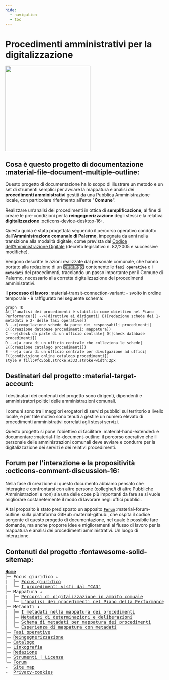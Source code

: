 ```yaml
---
hide:
  - navigation
  - toc
---
```


# Procedimenti amministrativi per la digitalizzazione
<img src="https://github.com/UO-TransizioneDigitaleComunePalermo/mappatura-procedimenti-amministrativi/blob/main/docs/img/procedimenti-logo1.png?raw=true" width="270">


## Cosa è questo progetto di documentazione :material-file-document-multiple-outline:
Questo progetto di documentazione ha lo scopo di illustrare un metodo e un set di strumenti semplici per avviare la mappatura e analisi dei **procedimenti amministrativi** gestiti da una Pubblica Amministrazione locale, con particolare riferimento all’ente "**Comune**".

Realizzare un’analisi dei procedimenti in ottica di **semplificazione**, al fine di creare le pre-condizioni per la **reingegnerizzazione** degli stessi e la relativa **digitalizzazione** :octicons-device-desktop-16: .

Questa guida è stata progettata seguendo il percorso operativo condotto dall’**Amministrazione comunale di Palermo**, impegnata da anni nella transizione alla modalità digitale, come prevista dal [Codice dell’Amministrazione Digitale](https://docs.italia.it/italia/piano-triennale-ict/codice-amministrazione-digitale-docs/it/v2021-07-30/index.html) (decreto legislativo n. 82/2005 e successive modifiche). 

Vengono descritte le azioni realizzate dal personale comunale, che hanno portato alla redazione di un <span style="background-color: #757474; color: #ffffff; padding: 0px 4px; border-radius: 5px;"><b>catalogo</b></span> contenente le **`fasi operative`** e i **`metadati`** dei procedimenti, tracciando un passo importante per il Comune di Palermo, necessario alla corretta digitalizzazione dei procedimenti amministrativi.

Il **processo di lavoro** :material-transit-connection-variant: - svolto in ordine temporale - è raffigurato nel seguente schema:
``` mermaid
graph TD
A([l'analisi dei procedimenti è stabilita come obiettivo nel Piano Performance!]) -->|direttive ai dirigenti| B([redazione schede dei 1- metadati e 2- delle fasi operative])
B -->|compilazione schede da parte dei responsabili procedimenti| C([creazione database procedimenti: mappatura]) 
C -->|check da parte di un ufficio centrale| D([check database procedimenti]) 
D -->|a cura di un ufficio centrale che colleziona le schede| E([creazione catalogo procedimenti]) 
E -->|a cura di un ufficio centrale per divulgazione ad uffici| F([condivisione online catalogo procedimenti])
style A fill:#fc5b5b,stroke:#333,stroke-width:2px  
```
<!-- era fill:#f9f -->

## Destinatari del progetto :material-target-account:
I destinatari dei contenuti del progetto sono dirigenti, dipendenti e amministratori politici delle amministrazioni comunali.

I comuni sono tra i maggiori erogatori di servizi pubblici sul territorio a livello locale, e per tale motivo sono tenuti a gestire un numero elevato di procedimenti amministrativi correlati agli stessi servizi. 

Questo progetto si pone l'obiettivo di facilitare :material-hand-extended: e documentare :material-file-document-outline: il percorso operativo che il personale delle amministrazioni comunali deve avviare e condurre per la digitalizzazione dei servizi e dei relativi procedimenti.


## Forum per l'interazione e la propositività :octicons-comment-discussion-16:
Nella fase di creazione di questo documento abbiamo pensato che interagire e confrontarsi con altre persone (colleghe/i di altre Pubbliche Amministrazioni e non) sia una delle cose più importanti da fare se si vuole migliorare costanetemente il modo di lavorare negli uffici pubblici. 

A tal proposito è stato predisposto un apposito [**`Forum`**](https://github.com/UO-TransizioneDigitaleComunePalermo/mappatura-procedimenti-amministrativi/discussions) :material-forum-outline: sulla piattaforma GitHub :material-github:, che ospita il codice sorgente di questo progetto di documentazione, nel quale è possibile fare domande, ma anche proporre idee e miglioramenti al flusso di lavoro per la mappatura e analisi dei procedimenti amministrativi. Un luogo di interazione. 


## Contenuti del progetto :fontawesome-solid-sitemap:
<div class="center"> 

<pre>
<a href="https://uo-transizionedigitalecomunepalermo.github.io/mappatura-procedimenti-amministrativi/" target="_self"><b>Home</b></a>
├─ Focus giuridico &#8595; 
|  ├─ <a href="https://uo-transizionedigitalecomunepalermo.github.io/mappatura-procedimenti-amministrativi/contenuti/focus-giuridico/" target="_self">Focus giuridico</a>
|  └─ <a href="https://uo-transizionedigitalecomunepalermo.github.io/mappatura-procedimenti-amministrativi/contenuti/cad/" target="_self">I procedimenti visti dal "CAD"</a>
├─ Mappatura &#8595;
|  ├─ <a href="https://uo-transizionedigitalecomunepalermo.github.io/mappatura-procedimenti-amministrativi/contenuti/digitalizzazione-ambito-comunale/" target="_self">Percorsi di digitalizzazione in ambito comuale</a>
|  └─ <a href="https://uo-transizionedigitalecomunepalermo.github.io/mappatura-procedimenti-amministrativi/contenuti/esperienza-analisi/" target="_self">L'analisi dei procedimenti nel Piano della Performance</a>
├─ Metadati &#8595;
|  ├─ <a href="https://uo-transizionedigitalecomunepalermo.github.io/mappatura-procedimenti-amministrativi/contenuti/metadati/" target="_self">I metadati nella mappatura dei procedimenti</a>
|  ├─ <a href="https://uo-transizionedigitalecomunepalermo.github.io/mappatura-procedimenti-amministrativi/contenuti/metadati-determinazione-deliberazione/" target="_self">Metadati di determinazioni e deliberazioni</a>
|  ├─ <a href="https://uo-transizionedigitalecomunepalermo.github.io/mappatura-procedimenti-amministrativi/contenuti/schema-metadati/" target="_self">Schema di metadati per mappatura dei procedimenti</a>
|  └─ <a href="https://uo-transizionedigitalecomunepalermo.github.io/mappatura-procedimenti-amministrativi/contenuti/esperienza-metadatazione/" target="_self">Esperienza di mappatura con metadati</a>   
├─ <a href="https://uo-transizionedigitalecomunepalermo.github.io/mappatura-procedimenti-amministrativi/contenuti/fasi-operative/" target="_self">Fasi operative</a>
├─ <a href="https://uo-transizionedigitalecomunepalermo.github.io/mappatura-procedimenti-amministrativi/contenuti/reingegnerizzazione/" target="_self">Reingegnerizzazione</a>
├─ <a href="https://uo-transizionedigitalecomunepalermo.github.io/mappatura-procedimenti-amministrativi/contenuti/catalogo/" target="_self">Catalogo</a>
├─ <a href="https://uo-transizionedigitalecomunepalermo.github.io/mappatura-procedimenti-amministrativi/contenuti/linkografia/" target="_self">Linkografia</a>
├─ <a href="https://uo-transizionedigitalecomunepalermo.github.io/mappatura-procedimenti-amministrativi/contenuti/redazione/" target="_self">Redazione</a>
├─ <a href="https://uo-transizionedigitalecomunepalermo.github.io/mappatura-procedimenti-amministrativi/contenuti/strumenti/" target="_self">Strumenti | Licenza</a>
└─ <a href="https://github.com/UO-TransizioneDigitaleComunePalermo/mappatura-procedimenti-amministrativi/discussions" target="_self">Forum</a>
-  <a href="https://uo-transizionedigitalecomunepalermo.github.io/mappatura-procedimenti-amministrativi/site-map/" target="_blank">Site map</a>
-  <a href="https://uo-transizionedigitalecomunepalermo.github.io/mappatura-procedimenti-amministrativi/privacy/" target="_blank">Privacy-cookies</a>
</pre>  
  
  
</div>



<!--
[Vai al forum :material-forum:](https://github.com/UO-TransizioneDigitaleComunePalermo/mappatura-procedimenti-amministrativi/discussions){ .md-button .md-button--primary }
-->

